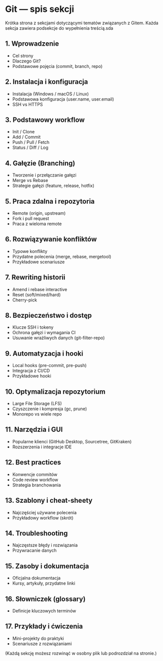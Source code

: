# Git — spis sekcji

Krótka strona z sekcjami dotyczącymi tematów związanych z Gitem. Każda sekcja zawiera podsekcje do wypełnienia treścią.sda

## 1. Wprowadzenie
- Cel strony
- Dlaczego Git?
- Podstawowe pojęcia (commit, branch, repo)

## 2. Instalacja i konfiguracja
- Instalacja (Windows / macOS / Linux)
- Podstawowa konfiguracja (user.name, user.email)
- SSH vs HTTPS

## 3. Podstawowy workflow
- Init / Clone
- Add / Commit
- Push / Pull / Fetch
- Status / Diff / Log

## 4. Gałęzie (Branching)
- Tworzenie i przełączanie gałęzi
- Merge vs Rebase
- Strategie gałęzi (feature, release, hotfix)

## 5. Praca zdalna i repozytoria
- Remote (origin, upstream)
- Fork i pull request
- Praca z wieloma remote

## 6. Rozwiązywanie konfliktów
- Typowe konflikty
- Przydatne polecenia (merge, rebase, mergetool)
- Przykładowe scenariusze

## 7. Rewriting historii
- Amend i rebase interactive
- Reset (soft/mixed/hard)
- Cherry-pick

## 8. Bezpieczeństwo i dostęp
- Klucze SSH i tokeny
- Ochrona gałęzi i wymagania CI
- Usuwanie wrażliwych danych (git-filter-repo)

## 9. Automatyzacja i hooki
- Local hooks (pre-commit, pre-push)
- Integracja z CI/CD
- Przykładowe hooki

## 10. Optymalizacja repozytorium
- Large File Storage (LFS)
- Czyszczenie i kompresja (gc, prune)
- Monorepo vs wiele repo

## 11. Narzędzia i GUI
- Popularne klienci (GitHub Desktop, Sourcetree, GitKraken)
- Rozszerzenia i integracje IDE

## 12. Best practices
- Konwencje commitów
- Code review workflow
- Strategia branchowania

## 13. Szablony i cheat-sheety
- Najczęściej używane polecenia
- Przykładowy workflow (skrót)

## 14. Troubleshooting
- Najczęstsze błędy i rozwiązania
- Przywracanie danych

## 15. Zasoby i dokumentacja
- Oficjalna dokumentacja
- Kursy, artykuły, przydatne linki

## 16. Słowniczek (glossary)
- Definicje kluczowych terminów

## 17. Przykłady i ćwiczenia
- Mini-projekty do praktyki
- Scenariusze z rozwiązaniami

(Każdą sekcję możesz rozwinąć w osobny plik lub podrozdział na stronie.)